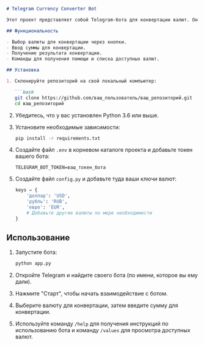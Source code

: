 ```markdown
# Telegram Currency Converter Bot

Этот проект представляет собой Telegram-бота для конвертации валют. Он позволяет пользователям выбирать валюту для конвертации и вводить сумму для получения результата.

## Функциональность

- Выбор валюты для конвертации через кнопки.
- Ввод суммы для конвертации.
- Получение результата конвертации.
- Команды для получения помощи и списка доступных валют.

## Установка

1. Склонируйте репозиторий на свой локальный компьютер:

   ```bash
   git clone https://github.com/ваш_пользователь/ваш_репозиторий.git
   cd ваш_репозиторий
   ```

2. Убедитесь, что у вас установлен Python 3.6 или выше.

3. Установите необходимые зависимости:

   ```bash
   pip install -r requirements.txt
   ```

4. Создайте файл `.env` в корневом каталоге проекта и добавьте токен вашего бота:

   ```plaintext
   TELEGRAM_BOT_TOKEN=ваш_токен_бота
   ```

5. Создайте файл `config.py` и добавьте туда ваши ключи валют:

   ```python
   keys = {
       'доллар': 'USD',
       'рубль': 'RUB',
       'евро': 'EUR',
       # Добавьте другие валюты по мере необходимости
   }
   ```

## Использование

1. Запустите бота:

   ```bash
   python app.py
   ```

2. Откройте Telegram и найдите своего бота (по имени, которое вы ему дали).

3. Нажмите "Старт", чтобы начать взаимодействие с ботом.

4. Выберите валюту для конвертации, затем введите сумму для конвертации.

5. Используйте команду `/help` для получения инструкций по использованию бота и команду `/values` для просмотра доступных валют.


